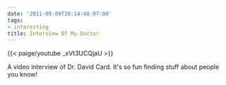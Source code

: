 ```yaml
---
date: '2011-09-09T20:14:48-07:00'
tags:
- interesting
title: Interview Of My Doctor
---
```


{{< paige/youtube _xVt3UCQjaU >}}

A video interview of Dr. David Card. It's so fun finding stuff about people you know!
